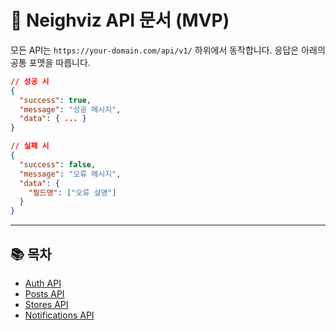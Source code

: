 # 🛂 Neighviz API 문서 (MVP)

모든 API는 `https://your-domain.com/api/v1/` 하위에서 동작합니다.
응답은 아래의 공통 포맷을 따릅니다.

```json
// 성공 시
{
  "success": true,
  "message": "성공 메시지",
  "data": { ... }
}

// 실패 시
{
  "success": false,
  "message": "오류 메시지",
  "data": {
    "필드명": ["오류 설명"]
  }
}
```

---

## 📚 목차

* [Auth API](auth/index.md)
* [Posts API](posts/index.md)
* [Stores API](stores/index.md)
* [Notifications API](notifications/index.md)

